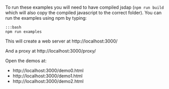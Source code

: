 To run these examples you will need to have compiled jsdap (`npm run build` which will also copy the compiled javascript to the correct folder). You can run the examples using npm by typing:

    :::bash
    npm run examples

This will create a web server at http://localhost:3000/

And a proxy at http://localhost:3000/proxy/

Open the demos at:

*  http://localhost:3000/demo0.html
*  http://localhost:3000/demo1.html
*  http://localhost:3000/demo2.html
